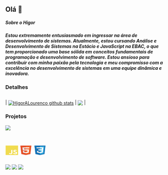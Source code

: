 ## Olá 👋


##### Sobre o Higor
##### Estou extremamente entusiasmado em ingressar na área de desenvolvimento de sistemas. Atualmente, estou cursando Análise e Desenvolvimento de Sistemas na Estácio e JavaScript na EBAC, o que tem proporcionado uma base sólida em conceitos fundamentais de programação e desenvolvimento de software. Estou ansioso para contribuir com minha paixão pela tecnologia e meu compromisso com a excelência no desenvolvimento de sistemas em uma equipe dinâmica e inovadora.


### Detalhes
##

| <a href="https://github.com/HigorALourenco/github-readme-stats"><img align="center" src="https://github-readme-stats.vercel.app/api?username=HigorALourenco&show_icons=true&include_all_commits=true&theme=buefy&hide_border=true" alt="HigorALourenco github stats" /></a> | <a href="https://github.com/HigorALourenco/github-readme-stats"><img align="center" src="https://github-readme-stats.vercel.app/api/top-langs/?username=HigorALourenco&layout=compact&theme=buefy&hide_border=true" /></a> |


### Projetos
<a href="https://github.com/HigorALourenco/github-readme-stats">
  <img align="center" src="https://github-readme-stats.vercel.app/api/pin/?username=HigorALourenco&repo=github-readme-stats&theme=buefy" />
</a>


##

<div style="display: inline_block"><br>
  <img align="center" alt="Higor-Js" height="30" width="40" src="https://raw.githubusercontent.com/devicons/devicon/master/icons/javascript/javascript-plain.svg">
  <img align="center" alt="Higor-HTML" height="30" width="40" src="https://raw.githubusercontent.com/devicons/devicon/master/icons/html5/html5-original.svg">
  <img align="center" alt="Higor-CSS" height="30" width="40" src="https://raw.githubusercontent.com/devicons/devicon/master/icons/css3/css3-original.svg">
  
</div>

##
<div> 
 <a href="https://instagram.com/hiigor_augusto" target="_blank"><img src="https://img.shields.io/badge/-Instagram-%23E4405F?style=for-the-badge&logo=instagram&logoColor=white" target="_blank"></a>
  <a href = "mailto:higorlourenco.dev@gmail.com"><img src="https://img.shields.io/badge/-Gmail-%23333?style=for-the-badge&logo=gmail&logoColor=white" target="_blank"></a>
  <a href="https://www.linkedin.com/in/higor-louren%C3%A7o-a23330257" target="_blank"><img src="https://img.shields.io/badge/-LinkedIn-%230077B5?style=for-the-badge&logo=linkedin&logoColor=white" target="_blank"></a> 
</div>
